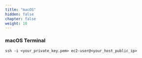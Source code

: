```yaml
---
title: "macOS"
hidden: false
chapter: false
weight: 10
---
```


### macOS Terminal
```
ssh -i <your_private_key.pem> ec2-user@<your_host_public_ip>
```
